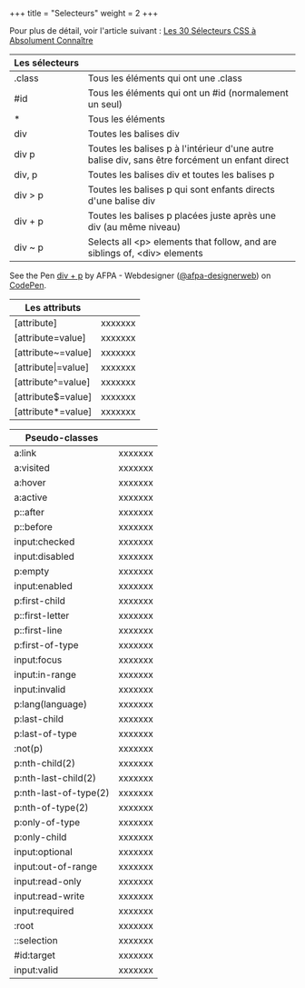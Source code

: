 +++
title = "Selecteurs"
weight = 2
+++

Pour plus de détail, voir l'article suivant :
[Les 30 Sélecteurs CSS à Absolument Connaître](https://code.tutsplus.com/fr/tutorials/the-30-css-selectors-you-must-memorize--net-16048)

| Les&nbsp;sélecteurs  |  |
| ------  | -------------------------------- |
| .class  | Tous les éléments qui ont une .class |
| #id | Tous les éléments qui ont un #id (normalement un seul) |
| *  | Tous les éléments |
| div  | Toutes les balises div |
| div p | Toutes les balises p à l'intérieur d'une autre balise div, sans être forcément un enfant direct |
| div, p  | Toutes les balises div et toutes les balises p |
| div > p  | Toutes les balises p qui sont enfants directs d'une balise div |
| div + p | Toutes les balises p placées juste après une div (au même niveau) |
| div ~ p  | Selects all &lt;p&gt; elements that follow, and are siblings of, &lt;div&gt; elements |

<p data-height="265" data-theme-id="0" data-slug-hash="BJNveJ" data-default-tab="html,result" data-user="afpa-designerweb" data-embed-version="2" data-pen-title="div + p" data-preview="true" class="codepen">See the Pen <a href="https://codepen.io/afpa-designerweb/pen/BJNveJ/">div + p</a> by AFPA - Webdesigner (<a href="https://codepen.io/afpa-designerweb">@afpa-designerweb</a>) on <a href="https://codepen.io">CodePen</a>.</p>
<script async src="https://production-assets.codepen.io/assets/embed/ei.js"></script>

| Les&nbsp;attributs  |  |
| ------  | -------------------------------- |
| [attribute]  | xxxxxxx |
| [attribute=value]  | xxxxxxx |
| [attribute~=value]  | xxxxxxx |
| [attribute\|=value]  | xxxxxxx |
| [attribute^=value]  | xxxxxxx |
| [attribute$=value]  | xxxxxxx |
| [attribute*=value]  | xxxxxxx |


| Pseudo-classes  |  |
| ------  | -------------------------------- |
| a:link | xxxxxxx |
| a:visited | xxxxxxx |
| a:hover | xxxxxxx |
| a:active | xxxxxxx |
| p::after | xxxxxxx |
| p::before | xxxxxxx |
| input:checked | xxxxxxx |
| input:disabled | xxxxxxx |
| p:empty | xxxxxxx |
| input:enabled | xxxxxxx |
| p:first-child | xxxxxxx |
| p::first-letter | xxxxxxx |
| p::first-line | xxxxxxx |
| p:first-of-type | xxxxxxx |
| input:focus | xxxxxxx |
| input:in-range | xxxxxxx |
| input:invalid | xxxxxxx |
| p:lang(language) | xxxxxxx |
| p:last-child | xxxxxxx |
| p:last-of-type | xxxxxxx |
| :not(p) | xxxxxxx |
| p:nth-child(2) | xxxxxxx |
| p:nth-last-child(2) | xxxxxxx |
| p:nth-last-of-type(2) | xxxxxxx |
| p:nth-of-type(2) | xxxxxxx |
| p:only-of-type | xxxxxxx |
| p:only-child | xxxxxxx |
| input:optional | xxxxxxx |
| input:out-of-range | xxxxxxx |
| input:read-only | xxxxxxx |
| input:read-write | xxxxxxx |
| input:required | xxxxxxx |
| :root | xxxxxxx |
| ::selection | xxxxxxx |
| #id:target | xxxxxxx |
| input:valid | xxxxxxx |